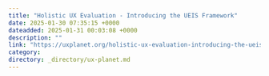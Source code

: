 ```yaml
---
title: "Holistic UX Evaluation - Introducing the UEIS Framework"
date: 2025-01-30 07:35:15 +0000
dateadded: 2025-01-31 00:03:08 +0000
description: ""
link: "https://uxplanet.org/holistic-ux-evaluation-introducing-the-ueis-framework-8cb58d3f1a53?source=rss----819cc2aaeee0---4"
category:
directory: _directory/ux-planet.md
---
```

